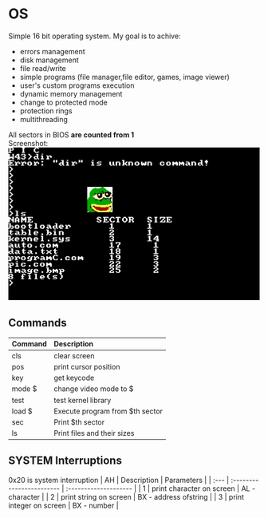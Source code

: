 # OS
Simple 16 bit operating system. My goal is to achive:
* errors management
* disk management
* file read/write
* simple programs (file manager,file editor, games, image viewer)
* user's custom programs execution
* dynamic memory management
* change to protected mode
* protection rings
* multithreading

All sectors in BIOS **are counted from 1**\
Screenshot:\
![Screenshot](screenshot.png)
## Commands
| Command | Description                     |
| :------ | :------------------------------ |
| cls     | clear screen                    |
| pos     | print cursor position           |
| key     | get keycode                     |
| mode $  | change video mode to $          |
| test    | test kernel library             |
| load $  | Execute program from $th sector |
| sec     | Print $th sector                |
| ls      | Print files and their sizes     |
## SYSTEM Interruptions
0x20 is system interruption
| AH   | Description               | Parameters            |
| :--- | :------------------------ | :-------------------- |
| 1    | print character on screen | AL - character        |
| 2    | print string on screen    | BX - address ofstring |
| 3    | print integer on screen   | BX - number           |